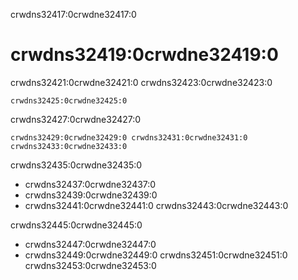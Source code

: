 crwdns32417:0crwdne32417:0
# crwdns32419:0crwdne32419:0

crwdns32421:0crwdne32421:0 crwdns32423:0crwdne32423:0
```
crwdns32425:0crwdne32425:0
```

crwdns32427:0crwdne32427:0
```
crwdns32429:0crwdne32429:0 crwdns32431:0crwdne32431:0 crwdns32433:0crwdne32433:0
```

crwdns32435:0crwdne32435:0
- crwdns32437:0crwdne32437:0
- crwdns32439:0crwdne32439:0
- crwdns32441:0crwdne32441:0 crwdns32443:0crwdne32443:0

crwdns32445:0crwdne32445:0

- crwdns32447:0crwdne32447:0
- crwdns32449:0crwdne32449:0 crwdns32451:0crwdne32451:0 crwdns32453:0crwdne32453:0
